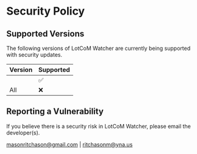 # Security Policy

## Supported Versions

The following versions of LotCoM Watcher are
currently being supported with security updates.

| Version | Supported          |
| ------- | ------------------ |
|         | :white_check_mark: |
| All     | :x:                |

## Reporting a Vulnerability

If you believe there is a security risk in LotCoM Watcher, please email the developer(s).

masonritchason@gmail.com | ritchasonm@yna.us
